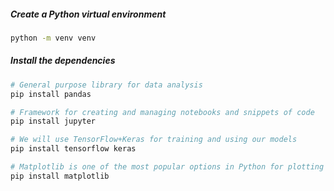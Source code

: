 ##### Create a Python virtual environment

```bash
python -m venv venv
```

##### Install the dependencies

```bash
# General purpose library for data analysis
pip install pandas

# Framework for creating and managing notebooks and snippets of code
pip install jupyter

# We will use TensorFlow+Keras for training and using our models
pip install tensorflow keras

# Matplotlib is one of the most popular options in Python for plotting data
pip install matplotlib
```

